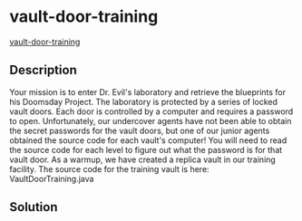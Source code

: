 # vault-door-training

[vault-door-training](https://play.picoctf.org/practice/challenge/77)

## Description

Your mission is to enter Dr. Evil's laboratory and retrieve the blueprints for
his Doomsday Project. The laboratory is protected by a series of locked vault
doors. Each door is controlled by a computer and requires a password to open.
Unfortunately, our undercover agents have not been able to obtain the secret
passwords for the vault doors, but one of our junior agents obtained the source
code for each vault's computer! You will need to read the source code for each
level to figure out what the password is for that vault door. As a warmup, we
have created a replica vault in our training facility. The source code for the
training vault is here: VaultDoorTraining.java

## Solution

